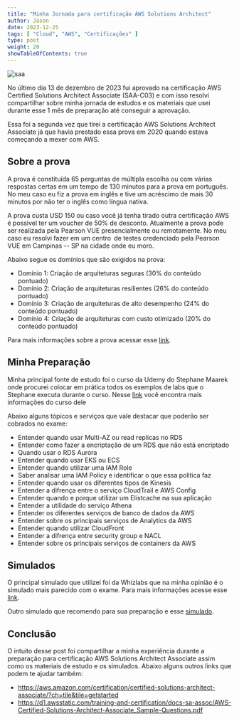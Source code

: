 ```yaml
---
title: "Minha Jornada para certificação AWS Solutions Architect"
author: Jason
date: 2023-12-25
tags: [ "Cloud", "AWS", "Certificações" ]
type: post
weight: 20
showTableOfContents: true
---
```


![saa](https://jjasonhenrique.github.io/blog/images/saa.jpg)

No último dia 13 de dezembro de 2023 fui aprovado na certificação AWS Certified
Solutions Architect Associate (SAA-C03) e com isso resolvi compartilhar
sobre minha jornada de estudos e os materiais que usei durante esse 1
mês de preparação até conseguir a aprovação.

Essa foi a segunda vez que tirei a certificação AWS Solutions Architect
Associate já que havia prestado essa prova em 2020 quando estava
começando a mexer com AWS.

## Sobre a prova 

A prova é constituída 65 perguntas de múltipla escolha ou com várias
respostas certas em um tempo de 130 minutos para a prova em português.
No meu caso eu fiz a prova em inglês e tive um acréscimo de mais 30
minutos por não ter o inglês como língua nativa.

A prova custa USD 150 ou caso você já tenha tirado outra certificação
AWS é possivel ter um voucher de 50% de desconto. Atualmente a prova
pode ser realizada pela Pearson VUE presencialmente ou remotamente. No
meu caso eu resolvi fazer em um centro de testes credenciado pela
Pearson VUE em Campinas -- SP na cidade onde eu moro.

Abaixo segue os domínios que são exigidos na prova:

-   Domínio 1: Criação de arquiteturas seguras (30% do conteúdo
    pontuado)
-   Domínio 2: Criação de arquiteturas resilientes (26% do conteúdo
    pontuado)
-   Domínio 3: Criação de arquiteturas de alto desempenho (24% do
    conteúdo pontuado)
-   Domínio 4: Criação de arquiteturas com custo otimizado (20% do
    conteúdo pontuado)

Para mais informações sobre a prova acessar esse
[link](https://d1.awsstatic.com/pt_BR/training-and-certification/docs-sa-assoc/AWS-Certified-Solutions-Architect-Associate_Exam-Guide.pdf).

## Minha Preparação 

Minha principal fonte de estudo foi o curso da Udemy do Stephane Maarek
onde procurei colocar em prática todos os exemplos de labs que o
Stephane executa durante o curso. Nesse
[link](https://www.udemy.com/course/aws-certified-solutions-architect-associate-saa-c03/)
você encontra mais informações do curso dele

Abaixo alguns tópicos e serviços que vale destacar que poderão ser
cobrados no exame:

-   Entender quando usar Multi-AZ ou read replicas no RDS
-   Entender como fazer a encriptação de um RDS que não está encriptado
-   Quando usar o RDS Aurora
-   Entender quando usar EKS ou ECS
-   Entender quando utilizar uma IAM Role
-   Saber analisar uma IAM Policy e identificar o que essa politica faz
-   Entender quando usar os diferentes tipos de Kinesis
-   Entender a difrença entre o serviço CloudTrail e AWS Config
-   Entender quando e porque utilizar um Elistcache na sua aplicação
-   Entender a utilidade do serviço Athena
-   Entender os diferentes serviços de banco de dados da AWS
-   Entender sobre os principais serviços de Analytics da AWS
-   Entender quando utilizar CloudFront
-   Entender a difrença entre security group e NACL
-   Entender sobre os principais serviços de containers da AWS

## Simulados 

O principal simulado que utilizei foi da Whizlabs que na minha opinião é
o simulado mais parecido com o exame. Para mais informações acesse esse
[link](https://www.whizlabs.com/learn/course/aws-solutions-architect-associate/153).

Outro simulado que recomendo para sua preparação e esse
[simulado](https://www.udemy.com/course/practice-exams-aws-certified-solutions-architect-associate/).

## Conclusão

O intuito desse post foi compartilhar a minha experiência durante a
preparação para certificação AWS Solutions Architect Associate assim
como os materiais de estudo e os simulados. Abaixo alguns outros links
que podem te ajudar também:

-   <https://aws.amazon.com/certification/certified-solutions-architect-associate/?ch=tile&tile=getstarted>
-   <https://d1.awsstatic.com/training-and-certification/docs-sa-assoc/AWS-Certified-Solutions-Architect-Associate_Sample-Questions.pdf>
